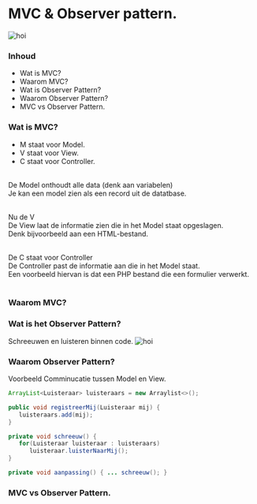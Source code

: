 # MVC & Observer pattern.
![hoi](https://upload.wikimedia.org/wikipedia/commons/thumb/a/a0/MVC-Process.svg/1200px-MVC-Process.svg.png)
### Inhoud
* Wat is MVC?
* Waarom MVC?
* Wat is Observer Pattern?
* Waarom Observer Pattern?
* MVC vs Observer Pattern.



### Wat is MVC?
* M staat voor Model. 
* V staat voor View.
* C staat voor Controller. <br><br>

De Model onthoudt alle data (denk aan variabelen) <br>
Je kan een model zien als een record uit de datatbase. <br><br>

Nu de V <br>
De View laat de informatie zien die in het Model staat opgeslagen.<br>
Denk bijvoorbeeld aan een HTML-bestand.<br><br>

De C staat voor Controller <br>
De Controller past de informatie aan die in het Model staat.<br>
Een voorbeeld hiervan is dat een PHP bestand die een formulier verwerkt.<br><br>

### Waarom MVC?

### Wat is het Observer Pattern?

Schreeuwen en luisteren binnen code.
![hoi](https://prismic-io.s3.amazonaws.com/zalando-jobsite/894dc02537d075480c53b7946c158c3ff69a286d_observer-pattern.png)

### Waarom Observer Pattern?

Voorbeeld Comminucatie tussen Model en View.<br>

```Java
ArrayList<Luisteraar> luisteraars = new Arraylist<>();

public void registreerMij(Luisteraar mij) {
   luisteraars.add(mij);
}

private void schreeuw() {
   for(Luisteraar luisteraar : luisteraars)
      luisteraar.luisterNaarMij();
}

private void aanpassing() { ... schreeuw(); }
```

### MVC vs Observer Pattern.

